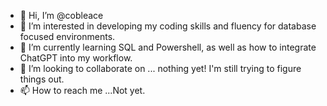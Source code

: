 - 👋 Hi, I’m @cobleace
- 👀 I’m interested in developing my coding skills and fluency for database focused environments.
- 🌱 I’m currently learning SQL and Powershell, as well as how to integrate ChatGPT into my workflow.
- 💞️ I’m looking to collaborate on ... nothing yet! I'm still trying to figure things out.
- 📫 How to reach me ...Not yet.

<!---
cobleace/cobleace is a ✨ special ✨ repository because its `README.md` (this file) appears on your GitHub profile.
You can click the Preview link to take a look at your changes.
--->
